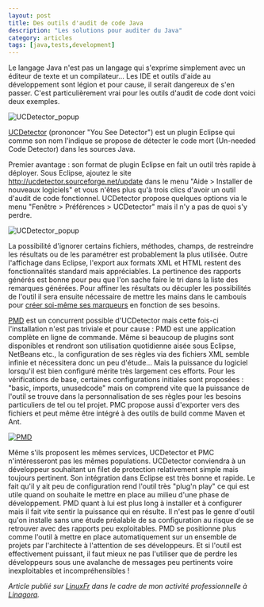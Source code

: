 ```yaml
---
layout: post
title: Des outils d'audit de code Java
description: "Les solutions pour auditer du Java"
category: articles
tags: [java,tests,development]
---
```


Le langage Java n'est pas un langage qui s'exprime simplement avec un éditeur de texte et un compilateur... Les IDE et outils d'aide au développement sont légion et pour cause, il serait dangereux de s'en passer. C'est particulièrement vrai pour les outils d'audit de code dont voici deux exemples.

![UCDetector\_popup](http://08000linux.com/blogs/files/2009/11/UCDetector_popup.png)

[UCDetector](http://www.ucdetector.org/) (prononcer "You See Detector") est un plugin Eclipse qui comme son nom l'indique se propose de détecter le code mort (Un-needed Code Detector) dans les sources Java.

Premier avantage : son format de plugin Eclipse en fait un outil très rapide à déployer. Sous Eclipse, ajoutez le site http://ucdetector.sourceforge.net/update dans le menu "Aide \> Installer de nouveaux logiciels" et vous n'êtes plus qu'à trois clics d'avoir un outil d'audit de code fonctionnel. UCDetector propose quelques options via le menu "Fenêtre \> Préférences \> UCDetector" mais il n'y a pas de quoi s'y perdre.

![UCDetector\_popup](http://08000linux.com/blogs/files/2009/11/UCDetector_quickfix.png)

La possibilité d'ignorer certains fichiers, méthodes, champs, de restreindre les résultats ou de les paramétrer est probablement la plus utilisée. Outre l'affichage dans Eclipse, l'export aux formats XML et HTML restent des fonctionnalités standard mais appréciables. La pertinence des rapports générés est bonne pour peu que l'on sache faire le tri dans la liste des remarques générées. Pour affiner les résultats ou décupler les possibilités de l'outil il sera ensuite nécessaire de mettre les mains dans le cambouis pour [créer soi-même ses marqueurs](http://www.ucdetector.org/custom.html) en fonction de ses besoins.

[PMD](http://08000linux.com/blogs/files/2009/11/PMD.png) est un concurrent possible d'UCDetector mais cette fois-ci l'installation n'est pas triviale et pour cause : PMD est une application complète en ligne de commande. Même si beaucoup de plugins sont disponibles et rendront son utilisation quotidienne aisée sous Eclipse, NetBeans etc., la configuration de ses règles via des fichiers XML semble infinie et nécessitera donc un peu d'étude... Mais la puissance du logiciel lorsqu'il est bien configuré mérite très largement ces efforts. Pour les vérifications de base, certaines configurations initiales sont proposées : "basic, imports, unusedcode" mais on comprend vite que la puissance de l'outil se trouve dans la personnalisation de ses règles pour les besoins particuliers de tel ou tel projet. PMC propose aussi d'exporter vers des fichiers et peut même être intégré à des outils de build comme Maven et Ant.

[![PMD](http://08000linux.com/blogs/files/2009/11/PMD.png)](http://08000linux.com/blogs/files/2009/11/PMD.png)

Même s'ils proposent les mêmes services, UCDetector et PMC n'intéresseront pas les mêmes populations. UCDetector conviendra à un développeur souhaitant un filet de protection relativement simple mais toujours pertinent. Son intégration dans Eclipse est très bonne et rapide. Le fait qu'il y ait peu de configuration rend l'outil très "plug'n play" ce qui est utile quand on souhaite le mettre en place au milieu d'une phase de développement. PMD quant à lui est plus long à installer et à configurer mais il fait vite sentir la puissance qui en résulte. Il n'est pas le genre d'outil qu'on installe sans une étude préalable de sa configuration au risque de se retrouver avec des rapports peu exploitables. PMD se positionne plus comme l'outil à mettre en place automatiquement sur un ensemble de projets par l'architecte à l'attention de ses développeurs. Et si l'outil est effectivement puissant, il faut mieux ne pas l'utiliser que de perdre les développeurs sous une avalanche de messages peu pertinents voire inexploitables et incompréhensibles !

*Article publié sur [LinuxFr](http://linuxfr.org/~galaux/) dans le cadre de mon activité professionnelle à [Linagora](http://linagora.com/).*

